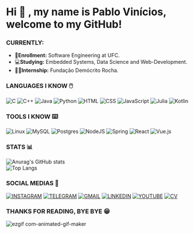 # Hi 👋 , my name is Pablo Vinícios, welcome to my GitHub!

### CURRENTLY:
- 📖**Enrollment:** Software Engineering at UFC.
- 💻**Studying:** Embedded Systems, Data Science and Web-Development.
- 🧑‍💻**Internship:** Fundação Demócrito Rocha.

### LANGUAGES I KNOW 🖱️

![C](https://img.shields.io/badge/C-00599C?style=for-the-badge&logo=c&logoColor=white) 
![C++](https://img.shields.io/badge/C%2B%2B-00599C?style=for-the-badge&logo=c%2B%2B&logoColor=white) 
![Java](https://img.shields.io/badge/Java-%23FF5733?style=for-the-badge&logo=openjdk&logoColor=white) 
![Python](https://img.shields.io/badge/Python-FFD43B?style=for-the-badge&logo=python&logoColor=blue) 
![HTML](https://img.shields.io/badge/HTML-FF4500?style=for-the-badge&logo=html5&logoColor=white)
![CSS](https://img.shields.io/badge/CSS-1572B6?style=for-the-badge&logo=css3&logoColor=white) ![JavaScript](https://img.shields.io/badge/javascript-%23323330.svg?style=for-the-badge&logo=javascript&logoColor=%23F7DF1E)
![Julia](https://img.shields.io/badge/-Julia-9558B2?style=for-the-badge&logo=julia&logoColor=white)
![Kotlin](https://img.shields.io/badge/kotlin-%237F52FF.svg?style=for-the-badge&logo=kotlin&logoColor=white)

### TOOLS I KNOW ⌨️

![Linux](https://img.shields.io/badge/Linux-FCC624?style=for-the-badge&logo=linux&logoColor=black)
![MySQL](https://img.shields.io/badge/MySQL-4479A1?style=for-the-badge&logo=mysql&logoColor=white)
![Postgres](https://img.shields.io/badge/postgres-%23316192.svg?style=for-the-badge&logo=postgresql&logoColor=white)
![NodeJS](https://img.shields.io/badge/node.js-6DA55F?style=for-the-badge&logo=node.js&logoColor=white)
![Spring](https://img.shields.io/badge/spring-%236DB33F.svg?style=for-the-badge&logo=spring&logoColor=white)
![React](https://img.shields.io/badge/react-%2320232a.svg?style=for-the-badge&logo=react&logoColor=%2361DAFB)
![Vue.js](https://img.shields.io/badge/vuejs-%2335495e.svg?style=for-the-badge&logo=vuedotjs&logoColor=%234FC08D)

### STATS 📊

![Anurag's GitHub stats](https://github-readme-stats.vercel.app/api?username=PabloVini28&show_icons=true&theme=radical) <br> ![Top Langs](https://github-readme-stats.vercel.app/api/top-langs/?username=PabloVini28&layout=compact&theme=radical)

### SOCIAL MEDIAS 💬

[![INSTAGRAM](https://img.shields.io/badge/Instagram-E4405F?style=for-the-badge&logo=instagram&logoColor=white)](https://instagram.com/pablovinix_?igshid=OGQ5ZDc2ODk2ZA==)
[![TELEGRAM](https://img.shields.io/badge/Telegram-26A5E4.svg?style=for-the-badge&logo=Telegram&logoColor=white)](https://t.me/PabloVini2811)
[![GMAIL](https://img.shields.io/badge/Gmail-EA4335.svg?style=for-the-badge&logo=Gmail&logoColor=white)](https://mail.google.com/mail/u/0/?fs=1&tf=cm&source=mailto&to=pablovsa2811@gmail.com)
[![LINKEDIN](https://img.shields.io/badge/LinkedIn-0A66C2.svg?style=for-the-badge&logo=LinkedIn&logoColor=white)](https://www.linkedin.com/in/pablo-vin%C3%ADcios-da-s-ara%C3%BAjo-89b159280/)
[![YOUTUBE](https://img.shields.io/badge/YOUTUBE-FF0000.svg?style=for-the-badge&logo=YouTube&logoColor=white)](https://www.youtube.com/@PabloVini_Araujo) 
[![CV](https://img.shields.io/badge/CVLattes-0047AB.svg?style=for-the-badge&logo=Lattes&logoColor=white)](http://lattes.cnpq.br/8858311701821906)


### THANKS FOR READING, BYE BYE 😁
![ezgif com-animated-gif-maker](https://github.com/PabloVini28/PabloVini28/assets/128994831/df6214af-5e31-4fc0-b6e6-b97073ef1a4f)

    
